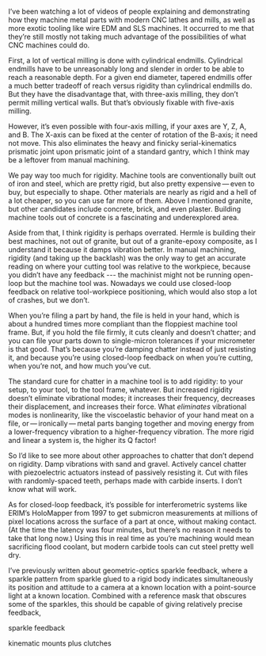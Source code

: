 I’ve been watching a lot of videos of people explaining and
demonstrating how they machine metal parts with modern CNC lathes and
mills, as well as more exotic tooling like wire EDM and SLS machines.
It occurred to me that they’re still mostly not taking much advantage
of the possibilities of what CNC machines could do.

First, a lot of vertical milling is done with cylindrical endmills.
Cylindrical endmills have to be unreasonably long and slender in order
to be able to reach a reasonable depth.  For a given end diameter,
tapered endmills offer a much better tradeoff of reach versus rigidity
than cylindrical endmills do.  But they have the disadvantage that,
with three-axis milling, they don’t permit milling vertical walls.
But that’s obviously fixable with five-axis milling.

However, it’s even possible with four-axis milling, if your axes are
Y, Z, A, and B.  The X-axis can be fixed at the center of rotation of
the B-axis; it need not move.  This also eliminates the heavy and
finicky serial-kinematics prismatic joint upon prismatic joint of a
standard gantry, which I think may be a leftover from manual
machining.

We pay way too much for rigidity.  Machine tools are
conventionally built out of iron and steel, which are pretty rigid,
but also pretty expensive — even to buy, but especially to shape.
Other materials are nearly as rigid and a hell of a lot cheaper, so
you can use far more of them.  Above I mentioned granite, but other
candidates include concrete, brick, and even plaster.  Building
machine tools out of concrete is a fascinating and underexplored area.

Aside from that, I think rigidity is perhaps overrated.  Hermle is
building their best machines, not out of granite, but out of a
granite-epoxy composite, as I understand it because it damps vibration
better.  In manual machining, rigidity (and taking up the backlash)
was the only way to get an accurate reading on where your cutting tool
was relative to the workpiece, because you didn’t have any feedback
--- the machinist might not be running open-loop but the machine tool
was.  Nowadays we could use closed-loop feedback on relative
tool-workpiece positioning, which would also stop a lot of crashes,
but we don’t.

When you’re filing a part by hand, the file is held in your hand,
which is about a hundred times more compliant than the floppiest
machine tool frame.  But, if you hold the file firmly, it cuts cleanly
and doesn’t chatter; and you can file your parts down to single-micron
tolerances if your micrometer is that good.  That’s because you’re
damping chatter instead of just resisting it, and because you’re using
closed-loop feedback on when you’re cutting, when you’re not, and how
much you’ve cut.

The standard cure for chatter in a machine tool is to add rigidity: to
your setup, to your tool, to the tool frame, whatever.  But increased
rigidity doesn’t eliminate vibrational modes; it increases their
frequency, decreases their displacement, and increases their force.
What *eliminates* vibrational modes is nonlinearity, like the
viscoelastic behavior of your hand meat on a file, or — ironically — metal
parts banging together and moving energy from a
lower-frequency vibration to a higher-frequency vibration.  The more
rigid and linear a system is, the higher its Q factor!

So I’d like to see more about other approaches to chatter that don’t
depend on rigidity.  Damp vibrations with sand and gravel.  Actively
cancel chatter with piezoelectric actuators instead of passively
resisting it.  Cut with files with randomly-spaced teeth, perhaps made
with carbide inserts.  I don’t know what will work.

As for closed-loop feedback, it’s possible for interferometric systems
like ERIM’s HoloMapper from 1997 to get submicron measurements at
millions of pixel locations across the surface of a part at once,
without making contact.  (At the time the latency was four minutes,
but there’s no reason it needs to take that long now.)  Using this in
real time as you’re machining would mean sacrificing flood coolant,
but modern carbide tools can cut steel pretty well dry.

I’ve previously written about geometric-optics sparkle feedback, where
a sparkle pattern from sparkle glued to a rigid body indicates
simultaneously its position and attitude to a camera at a known
location with a point-source light at a known location.  Combined with
a reference mask that obscures some of the sparkles, this should be
capable of giving relatively precise feedback, 

sparkle feedback

kinematic mounts plus clutches
